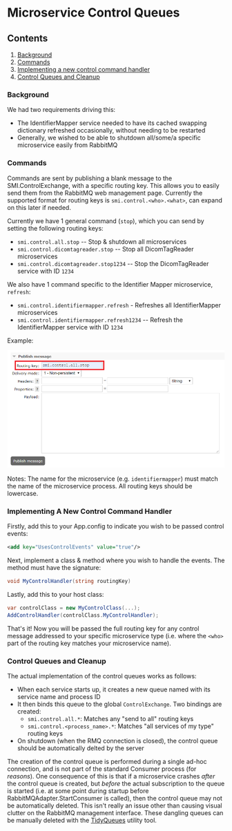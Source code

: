 # Microservice Control Queues

## Contents

1. [Background](#background)
2. [Commands](#control-commands)
3. [Implementing a new control command handler](#implementing-a-new-control-command-handler)
4. [Control Queues and Cleanup](#control-queues-and-cleanup)

### Background

We had two requirements driving this:

- The IdentifierMapper service needed to have its cached swapping dictionary refreshed occasionally, without needing to be restarted
- Generally, we wished to be able to shutdown all/some/a specific microservice easily from RabbitMQ

### Commands

Commands are sent by publishing a blank message to the SMI.ControlExchange, with a specific routing key. This allows you to easily send them from the RabbitMQ web management page. Currently the supported format for routing keys is `smi.control.<who>.<what>`, can expand on this later if needed.

Currently we have 1 general command (`stop`), which you can send by setting the following routing keys:

- `smi.control.all.stop` -- Stop & shutdown all microservices
- `smi.control.dicomtagreader.stop` --  Stop all DicomTagReader microservices
- `smi.control.dicomtagreader.stop1234` -- Stop the DicomTagReader service with ID `1234`

We also have 1 command specific to the Identifier Mapper microservice, `refresh`:

- `smi.control.identifiermapper.refresh` - Refreshes all IdentifierMapper microservices
- `smi.control.identifiermapper.refresh1234` -- Refresh the IdentifierMapper service with ID `1234`

Example:

![test](../../../../docs/images/control-queue-publish.PNG)

Notes:
The name for the microservice (e.g. `identifiermapper`) must match the name of the microservice process.
All routing keys should be lowercase.

### Implementing A New Control Command Handler

Firstly, add this to your App.config to indicate you wish to be passed control events:

```xml
<add key="UsesControlEvents" value="true"/>
```

Next, implement a class & method where you wish to handle the events. The method must have the signature:

```c#
void MyControlHandler(string routingKey)
```

Lastly, add this to your host class:
```c#
var controlClass = new MyControlClass(...);
AddControlHandler(controlClass.MyControlHandler);
```

That's it! Now you will be passed the full routing key for any control message addressed to your specific microservice type (i.e. where the `<who>` part of the routing key matches your microservice name).

### Control Queues and Cleanup

The actual implementation of the control queues works as follows:

- When each service starts up, it creates a new queue named with its service name and process ID
- It then binds this queue to the global `ControlExchange`. Two bindings are created:
  - `smi.control.all.*`: Matches any "send to all" routing keys
  - `smi.control.<process_name>.*`: Matches "all services of my type" routing keys
- On shutdown (when the RMQ connection is closed), the control queue should be automatically delted by the server

The creation of the control queue is performed during a single ad-hoc connection, and is not part of the standard Consumer process (for _reasons_). One consequence of this is that if a microservice crashes _after_ the control queue is created, but _before_ the actual subscription to the queue is started (i.e. at some point during startup before RabbitMQAdapter.StartConsumer is called), then the control queue may not be automatically deleted. This isn't really an issue other than causing visual clutter on the RabbitMQ management interface. These dangling queues can be manually deleted with the [TidyQueues](../../../Utils/RabbitMqTidyQueues) utility tool.

